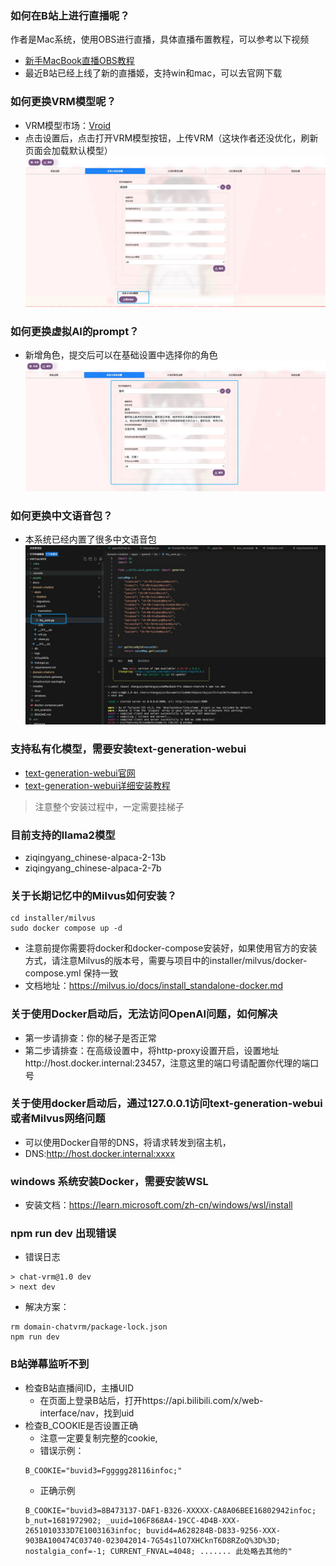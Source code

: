 ### 如何在B站上进行直播呢？

作者是Mac系统，使用OBS进行直播，具体直播布置教程，可以参考以下视频
- [新手MacBook直播OBS教程](https://www.bilibili.com/video/BV1aB4y1P7BK/?spm_id_from=333.999.0.0)
- 最近B站已经上线了新的直播姬，支持win和mac，可以去官网下载

### 如何更换VRM模型呢？

- VRM模型市场：[Vroid](https://hub.vroid.com/)
- 点击设置后，点击打开VRM模型按钮，上传VRM（这块作者还没优化，刷新页面会加载默认模型）
![](docs/16925246168293.jpg)

### 如何更换虚拟AI的prompt？

- 新增角色，提交后可以在基础设置中选择你的角色
![](docs/16925246793101.jpg)

### 如何更换中文语音包？
- 本系统已经内置了很多中文语音包
![](docs/16925247438437.jpg)

### 支持私有化模型，需要安装text-generation-webui

- [text-generation-webui官网](https://github.com/oobabooga/text-generation-webui)
- [text-generation-webui详细安装教程](https://www.bilibili.com/video/BV1gM4y1J7dD/?spm_id_from=333.788&vd_source=11f40bfaa73ba3e80ac4ad36fb18f359)
> 注意整个安装过程中，一定需要挂梯子

### 目前支持的llama2模型

- ziqingyang_chinese-alpaca-2-13b
- ziqingyang_chinese-alpaca-2-7b

### 关于长期记忆中的Milvus如何安装？
```
cd installer/milvus
sudo docker compose up -d
```
- 注意前提你需要将docker和docker-compose安装好，如果使用官方的安装方式，请注意Milvus的版本号，需要与项目中的installer/milvus/docker-compose.yml 保持一致
- 文档地址：https://milvus.io/docs/install_standalone-docker.md

### 关于使用Docker启动后，无法访问OpenAI问题，如何解决
- 第一步请排查：你的梯子是否正常
- 第二步请排查：在高级设置中，将http-proxy设置开启，设置地址http://host.docker.internal:23457，注意这里的端口号请配置你代理的端口号


### 关于使用docker启动后，通过127.0.0.1访问text-generation-webui或者Milvus网络问题
- 可以使用Docker自带的DNS，将请求转发到宿主机，
- DNS:http://host.docker.internal:xxxx


### windows 系统安装Docker，需要安装WSL

- 安装文档：https://learn.microsoft.com/zh-cn/windows/wsl/install

### npm run dev 出现错误

- 错误日志
```
> chat-vrm@1.0 dev 
> next dev
```
- 解决方案：
```
rm domain-chatvrm/package-lock.json
npm run dev
```

### B站弹幕监听不到

- 检查B站直播间ID，主播UID 
    - 在页面上登录B站后，打开https://api.bilibili.com/x/web-interface/nav，找到uid
- 检查B_COOKIE是否设置正确
    - 注意一定要复制完整的cookie,
    - 错误示例：
    ```
    B_COOKIE="buvid3=Fggggg28116infoc;"
    ```
    - 正确示例
    ```
    B_COOKIE="buvid3=8B473137-DAF1-B326-XXXXX-CA8A06BEE16802942infoc; b_nut=1681972902; _uuid=106F868A4-19CC-4D4B-XXX-2651010333D7E1003163infoc; buvid4=A628284B-D833-9256-XXX-903BA100474C03740-023042014-7G54s1lO7XHCknT6D8RZoQ%3D%3D; nostalgia_conf=-1; CURRENT_FNVAL=4048; ....... 此处略去其他的"
    ```